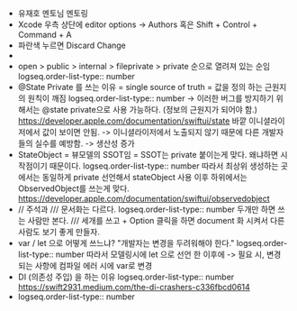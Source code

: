 - 유재호 멘토님 멘토링
- Xcode 우측 상단에 editor options -> Authors  혹은 Shift + Control + Command + A
- 파란색 누르면 Discard Change
-
- open > public > internal > fileprivate > private 순으로 열려져 있는 순임
  logseq.order-list-type:: number
- @State Private 를 쓰는 이유 = single source of truth = 값을 정의 하는 근원지의 원칙이 깨짐
  logseq.order-list-type:: number
  -> 이러한 버그를 방지하기 위해서는 @state private으로 사용 가능하다.  (정보의 근원지가 되어야 함.)
  https://developer.apple.com/documentation/swiftui/state
  바깥 이니셜라이저에서 값이 보이면 안됨. -> 이니셜라이저에서 노출되지 않기 때문에 다른 개발자들의 실수를 예방함. 
  -> 생산성 증가
- StateObject = 뷰모델의 SSOT임 = SSOT는 private 붙이는게 맞다. 왜냐하면 시작점이기 때문이다.
  logseq.order-list-type:: number
  따라서 최상위 생성하는 곳에서는 동일하게 private 선언해서 stateObject 사용 이후 하위에서는 ObservedObject를 쓰는게 맞다.
  https://developer.apple.com/documentation/swiftui/observedobject
- // 주석과 /// 문서화는 다르다.
  logseq.order-list-type:: number
  두개만 하면 쓰는 사람만 본다.
  /// 세개를 쓰고 + Option 클릭을 하면 document 화 시켜서 다른사람도 보기 좋게 만들자.
- var / let 으로 어떻게 쓰느냐? "개발자는 변경을 두려워해야 한다." 
  logseq.order-list-type:: number
  따라서 모델링시에 let 으로 선언 한 이후에 -> 필요 시, 변경 되는 사항에 컴파일 에러 시에 var로 변경
- DI (의존성 주입) 을 하는 이유
  logseq.order-list-type:: number
  https://swift2931.medium.com/the-di-crashers-c336fbcd0614
- logseq.order-list-type:: number